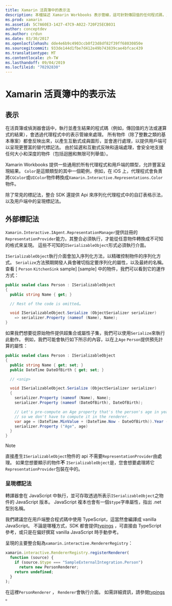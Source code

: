 ```yaml
---
title: Xamarin 活頁簿中的表示法
description: 本檔描述 Xamarin Workbooks 表示管線，這可針對傳回值的任何程式碼，呈現豐富的結果。
ms.prod: xamarin
ms.assetid: 5C7A60E3-1427-47C9-A022-720F25ECB031
author: conceptdev
ms.author: crdun
ms.date: 03/30/2017
ms.openlocfilehash: dde4e6b9c4903ccb0f23d8df82f39ff68030850e
ms.sourcegitcommit: 933de144d1fbe7d412e49b743839cae4bfcac439
ms.translationtype: MT
ms.contentlocale: zh-TW
ms.lasthandoff: 09/04/2019
ms.locfileid: "70292830"
---
```

# <a name="representations-in-xamarin-workbooks"></a>Xamarin 活頁簿中的表示法

## <a name="representations"></a>表示

在活頁簿或偵測器會話中，執行並產生結果的程式碼（例如，傳回值的方法或運算式的結果），會透過代理程式中的表示管線來處理。 所有物件（除了整數之類的基本專案）都會反映出來，以產生互動式成員圖形，並會進行處理，以提供用戶端可以呈現更豐富的替代標記法。 由於延遲和互動式反映和遠端處理，會安全地支援任何大小和深度的物件（包括迴圈和無限可列舉值）。

Xamarin Workbooks 提供一些通用於所有代理程式和用戶端的類型，允許豐富呈現結果。 `Color`是這類類型的其中一個範例，例如，在 iOS 上，代理程式會負責將`CGColor`或`UIColor`物件轉換成`Xamarin.Interactive.Representations.Color`物件。

除了常見的標記法，整合 SDK 還提供 Api 來序列化代理程式中的自訂表格示法，以及用戶端中的呈現標記法。

## <a name="external-representations"></a>外部標記法

`Xamarin.Interactive.IAgent.RepresentationManager`提供註冊的`RepresentationProvider`能力，其整合必須執行，才能從任意物件轉換成不可知的格式來呈現。 這些不可知的`ISerializableObject`形式必須執行介面。

`ISerializableObject`執行介面會加入序列化方法，以精確控制物件的序列化方式。 `Serialize`方法預期開發人員會確切指定要序列化的屬性，以及最終的名稱。 查看 [ `Person` `KitchenSink` sample] [sample] 中的物件，我們可以看到它的運作方式：

```csharp
public sealed class Person : ISerializableObject
{
  public string Name { get; }

  // Rest of the code is omitted…

  void ISerializableObject.Serialize (ObjectSerializer serializer)
    => serializer.Property (nameof (Name), Name);
}
```

如果我們想要從原始物件提供超集合或屬性子集，我們可以使用`Serialize`來執行此動作。 例如，我們可能會執行如下所示的內容，以在上`Age` `Person`提供預先計算的屬性：

```csharp
public sealed class Person : ISerializableObject
{
  public string Name { get; set; }
  public DateTime DateOfBirth { get; set; }

  // <snip>

  void ISerializableObject.Serialize (ObjectSerializer serializer)
  {
    serializer.Property (nameof (Name), Name);
    serializer.Property (nameof (DateOfBirth), DateOfBirth);

    // Let's pre-compute an Age property that's the person's age in years,
    // so we don't have to compute it in the renderer.
    var age = (DateTime.MinValue + (DateTime.Now - DateOfBirth)).Year - 1;
    serializer.Property ("Age", age)
  }
}
```

> [!NOTE]
> 直接產生`ISerializableObject`物件的 api 不需要`RepresentationProvider`由處理。 如果您想要顯示的物件**不** `ISerializableObject`是，您會想要處理將它`RepresentationProvider`包裝在中的。

### <a name="rendering-a-representation"></a>呈現標記法

轉譯器會在 JavaScript 中執行，並可存取透過所表示`ISerializableObject`之物件的 JavaScript 版本。 JavaScript 複本也會有一個`$type`字串屬性，指出 .net 型別名稱。

我們建議您在用戶端整合程式碼中使用 TypeScript，這當然會編譯成 vanilla JavaScript。 不論是哪種方式，SDK 都會提供[typings][typings] ，可直接由 TypeScript 參考，或只是在偏好撰寫 vanilla JavaScript 時手動參考。

呈現的主要整合點為`xamarin.interactive.RendererRegistry`：

```js
xamarin.interactive.RendererRegistry.registerRenderer(
  function (source) {
    if (source.$type === "SampleExternalIntegration.Person")
      return new PersonRenderer;
    return undefined;
  }
);
```

在這裡`PersonRenderer` ， `Renderer`會執行介面。 如需詳細資訊，請參閱[typings][typings] 。

[typings]: https://github.com/xamarin/Workbooks/blob/master/SDK/typings/xamarin-interactive.d.ts
